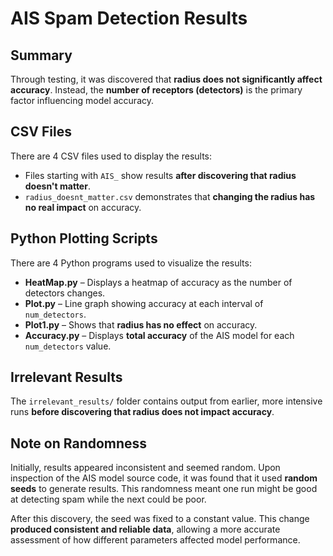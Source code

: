 
# AIS Spam Detection Results

## Summary

Through testing, it was discovered that **radius does not significantly affect accuracy**. Instead, the **number of receptors (detectors)** is the primary factor influencing model accuracy.

## CSV Files

There are 4 CSV files used to display the results:

- Files starting with `AIS_` show results **after discovering that radius doesn't matter**.
- `radius_doesnt_matter.csv` demonstrates that **changing the radius has no real impact** on accuracy.

## Python Plotting Scripts

There are 4 Python programs used to visualize the results:

- **HeatMap.py** – Displays a heatmap of accuracy as the number of detectors changes.
- **Plot.py** – Line graph showing accuracy at each interval of `num_detectors`.
- **Plot1.py** – Shows that **radius has no effect** on accuracy.
- **Accuracy.py** – Displays **total accuracy** of the AIS model for each `num_detectors` value.

## Irrelevant Results

The `irrelevant_results/` folder contains output from earlier, more intensive runs **before discovering that radius does not impact accuracy**.

## Note on Randomness

Initially, results appeared inconsistent and seemed random. Upon inspection of the AIS model source code, it was found that it used **random seeds** to generate results. This randomness meant one run might be good at detecting spam while the next could be poor.

After this discovery, the seed was fixed to a constant value. This change **produced consistent and reliable data**, allowing a more accurate assessment of how different parameters affected model performance.
